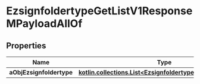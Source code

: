 
# EzsignfoldertypeGetListV1ResponseMPayloadAllOf

## Properties
Name | Type | Description | Notes
------------ | ------------- | ------------- | -------------
**aObjEzsignfoldertype** | [**kotlin.collections.List&lt;EzsignfoldertypeMinusListElement&gt;**](EzsignfoldertypeMinusListElement.md) |  | 



